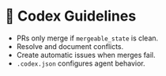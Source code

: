 # 🤖 Codex Guidelines

- PRs only merge if `mergeable_state` is clean.
- Resolve and document conflicts.
- Create automatic issues when merges fail.
- `.codex.json` configures agent behavior.
